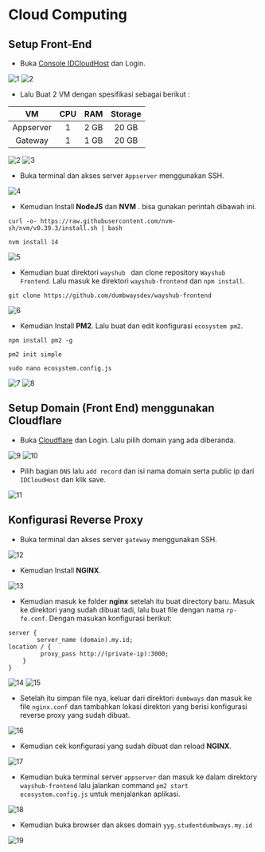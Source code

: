 # Cloud Computing

## Setup Front-End

- Buka [Console IDCloudHost](https://console.idcloudhost.com/) dan Login.

![1](https://user-images.githubusercontent.com/54151202/230743232-87ad9b2f-21c1-4518-aea9-dc3e1d032576.png)
![2](https://user-images.githubusercontent.com/54151202/230743235-b121ed3a-7b17-4adb-806f-fc26f61de24c.png)

- Lalu Buat 2 VM dengan spesifikasi sebagai berikut :

|      VM      |  CPU  |  RAM  | Storage |
|    :---:     | :---: | :---: |  :---:  |
|  Appserver   |   1   | 2 GB  |  20 GB  |
|  Gateway     |   1   | 1 GB  |  20 GB  |

![2](https://user-images.githubusercontent.com/54151202/230743240-a26291f3-9671-4849-91d5-2f2ce2316d0e.png)
![3](https://user-images.githubusercontent.com/54151202/230743722-e27d50fe-b72b-4655-a7e4-8c1a1538a94c.png)

- Buka terminal dan akses server `Appserver` menggunakan SSH.

![4](https://user-images.githubusercontent.com/54151202/230743726-a5646b30-bb6f-49a1-a3d7-d28e69cb3e41.png)

- Kemudian Install **NodeJS** dan **NVM** . bisa gunakan perintah dibawah ini.

```
curl -o- https://raw.githubusercontent.com/nvm-sh/nvm/v0.39.3/install.sh | bash
```
```
nvm install 14
```

![5](https://user-images.githubusercontent.com/54151202/230743754-657b2cb8-09b8-4abf-a101-4c65e9499a86.png)

- Kemudian buat  direktori `wayshub ` dan clone repository `Wayshub Frontend`. Lalu masuk ke direktori `wayshub-frontend` dan `npm install`. 

```
git clone https://github.com/dumbwaysdev/wayshub-frontend
```

![6](https://user-images.githubusercontent.com/54151202/230745494-b5f60a0c-bf96-4c4d-8916-ae7f7ad34ab5.png)

- Kemudian Install **PM2**. Lalu buat dan edit konfigurasi `ecosystem pm2`.
```
npm install pm2 -g 
```
```
pm2 init simple
```
```
sudo nano ecosystem.config.js
```

![7](https://user-images.githubusercontent.com/54151202/230745532-504ab752-3b25-4b74-a611-c0b6e5d1f400.png)
![8](https://user-images.githubusercontent.com/54151202/230745534-8cc39ce8-adc9-49ce-a915-4e5dc3e1daa4.png)

## Setup Domain (Front End) menggunakan Cloudflare

- Buka [Cloudflare](https://dash.cloudflare.com/) dan Login. Lalu pilih domain yang ada diberanda.

![9](https://user-images.githubusercontent.com/54151202/230745561-00cd5d87-5fc9-43dc-959b-0671108e03cb.png)
![10](https://user-images.githubusercontent.com/54151202/230745564-6d496afe-57b9-4fb6-bd74-f7bedf2777c5.png)

- Pilih bagian `DNS` lalu `add record` dan isi nama domain serta public ip dari `IDCloudHost` dan klik save.

![11](https://user-images.githubusercontent.com/54151202/230745566-d8488dd0-0e4c-4c15-a474-327833fe1837.png)

## Konfigurasi Reverse Proxy

- Buka terminal dan akses server `gateway` menggunakan SSH.

![12](https://user-images.githubusercontent.com/54151202/230745595-728dbb32-e6fd-494b-ba92-5cb92d972da4.png)

- Kemudian Install **NGINX**. 

![13](https://user-images.githubusercontent.com/54151202/230745602-af0fd408-15ce-44d0-85f6-eee858900757.png)

- Kemudian masuk ke folder **nginx** setelah itu buat directory baru. Masuk ke direktori yang sudah dibuat tadi, lalu buat file dengan nama `rp-fe.conf`. Dengan masukan konfigurasi berikut:

```
server {
        server_name (domain).my.id;
location / {
         proxy_pass http://(private-ip):3000;
	}
}
```
![14](https://user-images.githubusercontent.com/54151202/230745626-fe94b417-d3ce-4f3c-9b34-3bddcca1fcb2.png)
![15](https://user-images.githubusercontent.com/54151202/230745628-f3e3501f-a251-49a3-a099-f70970db0e65.png)

- Setelah itu simpan file nya, keluar dari direktori `dumbways` dan masuk ke file `nginx.conf` dan tambahkan lokasi direktori yang berisi konfigurasi reverse proxy yang sudah dibuat.

![16](https://user-images.githubusercontent.com/54151202/230745644-100b1a90-b947-4267-91c9-36aa722ef4f6.png)

- Kemudian cek konfigurasi yang sudah dibuat dan reload **NGINX**.

![17](https://user-images.githubusercontent.com/54151202/230745667-ccf27c2b-8e5c-4e5c-92f4-1e4507fc06fb.png)

- Kemudian buka terminal server `appserver` dan masuk ke dalam direktory `wayshub-frontend` lalu jalankan command  `pm2 start ecosystem.config.js` untuk menjalankan aplikasi.

![18](https://user-images.githubusercontent.com/54151202/230745677-0cc98d0c-ee67-48d4-8b2c-8b3b37aff43f.png)

- Kemudian buka browser dan akses domain `yyg.studentdumbways.my.id`

![19](https://user-images.githubusercontent.com/54151202/230745681-e5753f11-cdd7-40ed-82c3-60662e650142.png)


